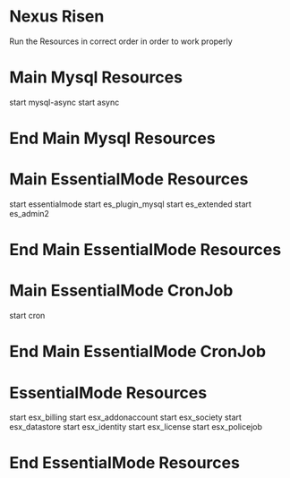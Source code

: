 # Nexus Risen

Run the Resources in correct order in order to work properly

# Main Mysql Resources

start mysql-async
start async

# End Main Mysql Resources

# Main EssentialMode Resources

start essentialmode
start es_plugin_mysql
start es_extended
start es_admin2 

# End Main EssentialMode Resources

# Main EssentialMode CronJob

start cron

# End Main EssentialMode CronJob


# EssentialMode Resources

start esx_billing
start esx_addonaccount
start esx_society
start esx_datastore
start esx_identity
start esx_license
start esx_policejob

# End EssentialMode Resources
